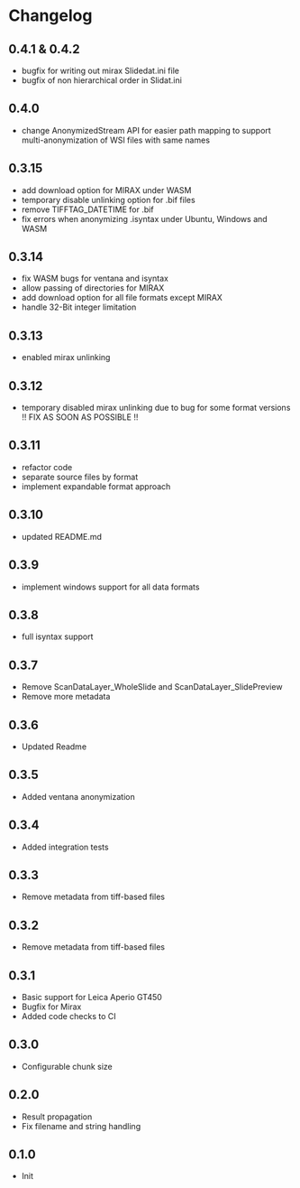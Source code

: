 # Changelog

## 0.4.1 & 0.4.2

* bugfix for writing out mirax Slidedat.ini file
* bugfix of non hierarchical order in Slidat.ini

## 0.4.0

- change AnonymizedStream API for easier path mapping to support multi-anonymization of WSI files with same names

## 0.3.15

- add download option for MIRAX under WASM
- temporary disable unlinking option for .bif files
- remove TIFFTAG_DATETIME for .bif
- fix errors when anonymizing .isyntax under Ubuntu, Windows and WASM

## 0.3.14

- fix WASM bugs for ventana and isyntax
- allow passing of directories for MIRAX
- add download option for all file formats except MIRAX
- handle 32-Bit integer limitation

## 0.3.13

* enabled mirax unlinking

## 0.3.12

* temporary disabled mirax unlinking due to bug for some format versions
!! FIX AS SOON AS POSSIBLE !!

## 0.3.11

- refactor code
- separate source files by format
- implement expandable format approach

## 0.3.10

- updated README.md

## 0.3.9

- implement windows support for all data formats

## 0.3.8 

- full isyntax support

## 0.3.7

- Remove ScanDataLayer_WholeSlide and ScanDataLayer_SlidePreview
- Remove more metadata

## 0.3.6

- Updated Readme

## 0.3.5

- Added ventana anonymization

## 0.3.4

- Added integration tests

## 0.3.3

- Remove metadata from tiff-based files

## 0.3.2

- Remove metadata from tiff-based files

## 0.3.1

- Basic support for Leica Aperio GT450
- Bugfix for Mirax
- Added code checks to CI

## 0.3.0

- Configurable chunk size

## 0.2.0

- Result propagation
- Fix filename and string handling

## 0.1.0

- Init
